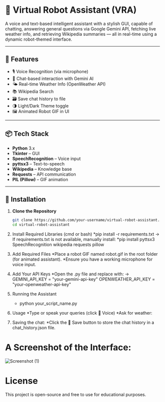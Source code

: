 # 🤖 Virtual Robot Assistant (VRA)

A voice and text-based intelligent assistant with a stylish GUI, capable of chatting, answering general questions via Google Gemini API, fetching live weather info, and retrieving Wikipedia summaries — all in real-time using a dynamic robot-themed interface.

---

## 🧠 Features

- 🎙️ Voice Recognition (via microphone)
- 💬 Chat-based interaction with Gemini AI
- 🌤️ Real-time Weather Info (OpenWeather API)
- 📚 Wikipedia Search
- 🗃️ Save chat history to file
- 🌗 Light/Dark Theme toggle
- 🖼️ Animated Robot GIF in UI

---

## 📦 Tech Stack

- **Python** 3.x
- **Tkinter** – GUI
- **SpeechRecognition** – Voice input
- **pyttsx3** – Text-to-speech
- **Wikipedia** – Knowledge base
- **Requests** – API communication
- **PIL (Pillow)** – GIF animation

---

## 🔧 Installation

1. **Clone the Repository**
   ```bash
   git clone https://github.com/your-username/virtual-robot-assistant.git
   cd virtual-robot-assistant

2. Install Required Libraries (cmd or bash)
  *pip install -r requirements.txt
-> If requirements.txt is not available, manually install:
  *pip install pyttsx3 SpeechRecognition wikipedia requests pillow

3. Add Required Files
 *Place a robot GIF named robot.gif in the root folder (for animated assistant).
 *Ensure you have a working microphone for voice input.

4. Add Your API Keys
 *Open the .py file and replace with:
  -> GEMINI_API_KEY = "your-gemini-api-key"
     OPENWEATHER_API_KEY = "your-openweather-api-key"

5. Running the Assistant
    * python your_script_name.py
   
7. Usage
 *Type or speak your queries (click 🎤 Voice)
 *Ask for weather:

8. Saving the chat:
   *Click the 💾 Save button to store the chat history in a chat_history.json file.

# A Screenshot of the Interface:
![Screenshot (1)](https://github.com/user-attachments/assets/71709032-0099-461d-ba21-0fd5f07069fa)

# License
This project is open-source and free to use for educational purposes.

